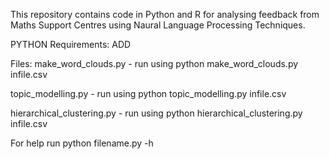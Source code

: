 This repository contains code in Python and R for analysing feedback from Maths Support Centres using Naural Language Processing Techniques.


PYTHON
Requirements:
ADD


Files: 
make_word_clouds.py  - run using python make_word_clouds.py infile.csv

topic_modelling.py  - run using python topic_modelling.py infile.csv

hierarchical_clustering.py  - run using python hierarchical_clustering.py infile.csv

For help run python filename.py -h
